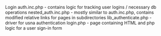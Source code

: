 Login
auth.inc.php - contains logic for tracking user logins / necessary db operations
nested_auth.inc.php - mostly similar to auth.inc.php, contains modified relative
  links for pages in subdirectories
lib_authenticate.php - driver for usna authentication
login.php - page containing HTML and php logic for a user sign-in form

